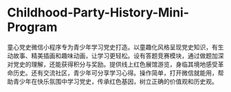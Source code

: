 # Childhood-Party-History-Mini-Program
童心党史微信小程序专为青少年学习党史打造。以童趣化风格呈现党史知识，有生动故事、精美插画和趣味动画，让学习更轻松。设有答题竞赛模块，通过做题加深对党史的理解，还能获得积分与奖励。提供线上红色展馆游览，身临其境地感受革命历史。还有交流社区，青少年可分享学习心得。操作简单，打开微信就能用，帮助青少年在快乐氛围中学习党史，传承红色基因，树立正确的价值观和历史观。 
